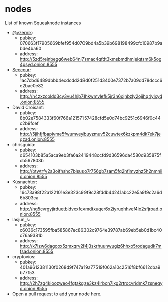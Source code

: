 # nodes
List of known Squeaknode instances

- [@yzernik](https://github.com/yzernik):
  * pubkey: 070663f17905669bfef954d0709bd4a5b39b698198499cfc10987b9abde4ba60
  * address: http://5zd5rejnbegg6web64nj7smac4qfdt3kmsbmdhmjeiqtsm6k5og4gsyd.onion:8555
- [Seccour](https://twitter.com/Seccour_FR):
  * pubkey: 1ac7cbd6489dbbb4ecdcdd2d8d0f251d3400e7372b7a09dd78dccc6e2bae0e82
  * address: http://n4zxzcoldd3cy3vu4hjb7lhkwmvlefk5jr3n6ojnbzly2ojjhq4ylxyd.onion:8555
- David Croisant:
  * pubkey: 8b02e7584333f60f766a12157157428cfd5e0d74bc9251c6946f0c44c2b9fcef
  * address: http://5jihfjfbapivme5fwumveybuyzmuv52cuwtex6kzkpm4dk7ek7jeqzad.onion:8555
- chrisguida:
  * pubkey: d654103b85a5aca9eb3fa6a2419448ccfd9d36596da4580d935875fcb567803b
  * address: http://btwtrfv2a3oifhshc7blsuso7r756gb7sam5fq2hfimvzhz5h2nmniid.onion:8555
- Küsnachter:
  * pubkey: 16c73a98f22a122101e3e323c99f9c28fddb44241abc22e5a9f9c2a6d6b803ca
  * address: http://ng5cvrgyjirduetbldvxxfcxmdtxuqer6x2iyruqhhvef4io2sfjroad.onion:8555
- lasjun_s:
  * pubkey: c6036c173595fba585867ec86302c9764e39787ab69eb5eb0d1bc40c76a9381b
  * address: http://x7lzw6dagoox5zmxqrv2l4j3skrhuunwugjz6hhxo5rodagudk7mfsad.onion:8555
- cryptovios:
  * pubkey: 401a9612381130f0268d9f747a19a77519f062a10c2516f8bf6612cba9b77f53
  * address: http://2h7zg4kioozweo4fgtakgze3kz4lrbcn7ixg2rtrocvridmk7zsneqyd.onion:8555
- Open a pull request to add your node here.
